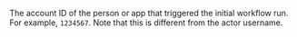 The account ID of the person or app that triggered the initial workflow run. For example, `1234567`. Note that this is different from the actor username.
